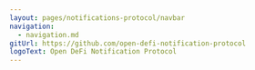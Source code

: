 ```yaml
---
layout: pages/notifications-protocol/navbar
navigation:
  - navigation.md
gitUrl: https://github.com/open-defi-notification-protocol
logoText: Open DeFi Notification Protocol
---
```

